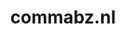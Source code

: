 ---
layout: post
title:  "commabz.nl"
internal_url:  "/data/commabz.nl.html"
categories: dutchgov
---